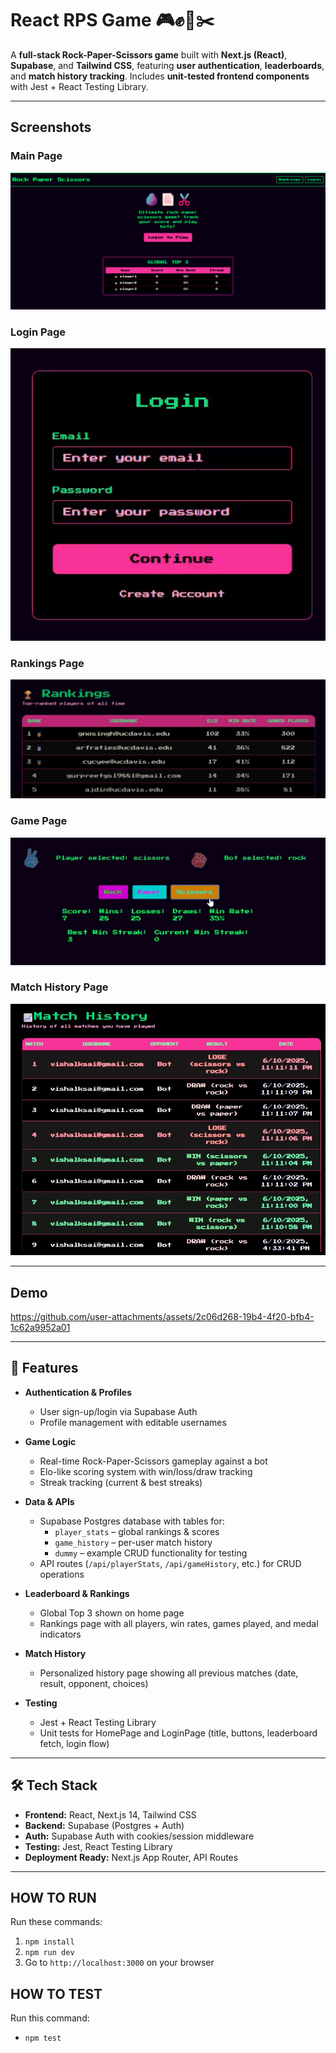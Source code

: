 # React RPS Game 🎮✊📄✂️  

A **full-stack Rock-Paper-Scissors game** built with **Next.js (React)**, **Supabase**, and **Tailwind CSS**, featuring **user authentication**, **leaderboards**, and **match history tracking**. Includes **unit-tested frontend components** with Jest + React Testing Library.  

---
## Screenshots
### Main Page
![Main page](public/screenshot1.png)

### Login Page
![Login page](public/screenshot2.png)

### Rankings Page
![Rankings page](public/screenshot3.png)

### Game Page
![Game page](public/screenshot5.png)

### Match History Page
![Match History page](public/screenshot4.png)

---
## Demo
https://github.com/user-attachments/assets/2c06d268-19b4-4f20-bfb4-1c62a9952a01

---

## 🚀 Features  

- **Authentication & Profiles**  
  - User sign-up/login via Supabase Auth  
  - Profile management with editable usernames  

- **Game Logic**  
  - Real-time Rock-Paper-Scissors gameplay against a bot  
  - Elo-like scoring system with win/loss/draw tracking  
  - Streak tracking (current & best streaks)  

- **Data & APIs**  
  - Supabase Postgres database with tables for:  
    - `player_stats` – global rankings & scores  
    - `game_history` – per-user match history  
    - `dummy` – example CRUD functionality for testing  
  - API routes (`/api/playerStats`, `/api/gameHistory`, etc.) for CRUD operations  

- **Leaderboard & Rankings**  
  - Global Top 3 shown on home page  
  - Rankings page with all players, win rates, games played, and medal indicators  

- **Match History**  
  - Personalized history page showing all previous matches (date, result, opponent, choices)  

- **Testing**  
  - Jest + React Testing Library  
  - Unit tests for HomePage and LoginPage (title, buttons, leaderboard fetch, login flow)  

---

## 🛠️ Tech Stack  

- **Frontend:** React, Next.js 14, Tailwind CSS  
- **Backend:** Supabase (Postgres + Auth)  
- **Auth:** Supabase Auth with cookies/session middleware  
- **Testing:** Jest, React Testing Library  
- **Deployment Ready:** Next.js App Router, API Routes  

---

## HOW TO RUN
Run these commands:
1) `npm install`
2) `npm run dev`
3) Go to `http://localhost:3000` on your browser

## HOW TO TEST
Run this command:
- `npm test`

